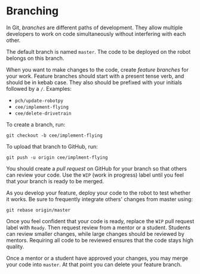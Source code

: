 ---
---

# Branching

In Git, *branches* are different paths of development. They allow multiple developers to work on code simultaneously without interfering with each other.

The default branch is named `master`. The code to be deployed on the robot belongs on this branch.

When you want to make changes to the code, create *feature branches* for your work. Feature branches should start with a present tense verb, and should be in kebab case. They also should be prefixed with your initials followed by a `/`. Examples:

- `pch/update-robotpy`
- `cee/implement-flying`
- `cee/delete-drivetrain`

To create a branch, run:
```
git checkout -b cee/implement-flying
```

To upload that branch to GitHub, run:
```
git push -u origin cee/implment-flying
```

You should create a *pull request* on GitHub for your branch so that others can review your code. Use the `WIP` (work in progress) label until you feel that your branch is ready to be merged.

As you develop your feature, deploy your code to the robot to test whether it works. Be sure to frequently integrate others' changes from master using:
```
git rebase origin/master
```

Once you feel confident that your code is ready, replace the `WIP` pull request label with `Ready`. Then request review from a mentor or a student. Students can review smaller changes, while large changes should be reviewed by mentors. Requiring all code to be reviewed ensures that the code stays high quality.

Once a mentor or a student have approved your changes, you may merge your code into `master`. At that point you can delete your feature branch.
